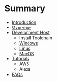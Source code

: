 # Summary

* [Introduction](README.md)
* [Overview](documentation.md)
* [Development Host](awsmd.md)
   * Install Toolchain
   * [Windows](windows.md)
   * [Linux](linux.md)
   * [MacOS](install_toolchain.md)
* [Tutorials](tutorials.md)
   * AWS
   * Alexa
* [FAQs](faqs.md)

